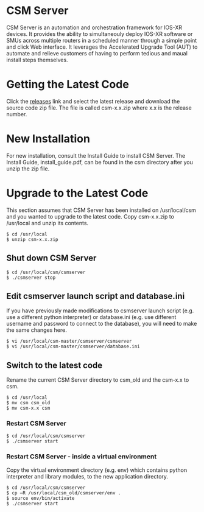 # CSM Server

CSM Server is an automation and orchestration framework for IOS-XR devices.  It provides the ability to simultaneouly deploy IOS-XR software or SMUs across multiple routers in a scheduled manner through a simple point and click Web interface.  It leverages the Accelerated Upgrade Tool (AUT) to automate and relieve customers of having to perform tedious and maual install steps themselves.

# Getting the Latest Code

Click the <a href="https://github.com/csm-aut/csm/releases">releases</a> link and select the latest release and download the source code zip file.
The file is called csm-x.x.zip where x.x is the release number.

# New Installation

For new installation, consult the Install Guide to install CSM Server.  The Install Guide, install_guide.pdf, can be found in the csm directory after you unzip the zip file.

# Upgrade to the Latest Code

This section assumes that CSM Server has been installed on /usr/local/csm and you wanted to upgrade to the latest code.  Copy csm-x.x.zip to /usr/local and unzip its contents.

```shell
$ cd /usr/local
$ unzip csm-x.x.zip
```

## Shut down CSM Server

```shell
$ cd /usr/local/csm/csmserver
$ ./csmserver stop
```

## Edit csmserver launch script and database.ini

If you have previously made modifications to csmserver launch script (e.g. use a different python interpreter) or database.ini (e.g. use different username and password to connect to the database), you will need to make the same changes here.

```shell
$ vi /usr/local/csm-master/csmserver/csmserver
$ vi /usr/local/csm-master/csmserver/database.ini
```

## Switch to the latest code

Rename the current CSM Server directory to csm_old and the csm-x.x to csm.  

```shell
$ cd /usr/local
$ mv csm csm_old              
$ mv csm-x.x csm
```

### Restart CSM Server

```shell
$ cd /usr/local/csm/csmserver
$ ./csmserver start
```

### Restart CSM Server - inside a virtual environment

Copy the virtual environment directory (e.g. env) which contains python interpreter and library modules, to the new application directory.

```shell
$ cd /usr/local/csm/csmserver
$ cp –R /usr/local/csm_old/csmserver/env .
$ source env/bin/activate
$ ./csmserver start
```
